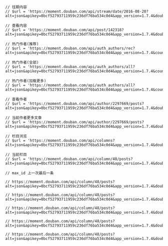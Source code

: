 	// 往期内容
	// $url = 'https://moment.douban.com/api/stream/date/2016-08-20?alt=json&apikey=0bcf52793711959c236df76ba534c0d4&app_version=1.7.4&douban_udid=d623045db9fcb0d5243174c1bf1a675f887047c0&format=full&udid=9a34d8b038ff38971050199b0c5ee9c60c6d1ca3&version=6';

	// 查看内容
	// $url = 'https://moment.douban.com/api/post/142318?alt=json&apikey=0bcf52793711959c236df76ba534c0d4&app_version=1.7.4&douban_udid=d623045db9fcb0d5243174c1bf1a675f887047c0&format=normal&udid=9a34d8b038ff38971050199b0c5ee9c60c6d1ca3&version=6';

	// 热门作者(推荐)
	// $url = 'https://moment.douban.com/api/auth_authors/rec?alt=json&apikey=0bcf52793711959c236df76ba534c0d4&app_version=1.7.4&count=20&douban_udid=d623045db9fcb0d5243174c1bf1a675f887047c0&start=0&udid=9a34d8b038ff38971050199b0c5ee9c60c6d1ca3&version=6';

	// 热门作者(全部)
	// $url = 'https://moment.douban.com/api/auth_authors/all?alt=json&apikey=0bcf52793711959c236df76ba534c0d4&app_version=1.7.4&count=20&douban_udid=d623045db9fcb0d5243174c1bf1a675f887047c0&start=0&udid=9a34d8b038ff38971050199b0c5ee9c60c6d1ca3&version=6';

	// 热门作者(加载更多)
	// $url = 'https://moment.douban.com/api/auth_authors/all?alt=json&apikey=0bcf52793711959c236df76ba534c0d4&app_version=1.7.4&count=20&douban_udid=d623045db9fcb0d5243174c1bf1a675f887047c0&start=20&udid=9a34d8b038ff38971050199b0c5ee9c60c6d1ca3&version=6';

	// 查看作者
	// $url = 'https://moment.douban.com/api/author/2297669/posts?alt=json&apikey=0bcf52793711959c236df76ba534c0d4&app_version=1.7.4&douban_udid=d623045db9fcb0d5243174c1bf1a675f887047c0&format=full&udid=9a34d8b038ff38971050199b0c5ee9c60c6d1ca3&version=6';

	// 当前作者更多文章
	// $url = 'https://moment.douban.com/api/author/2297669/posts?alt=json&apikey=0bcf52793711959c236df76ba534c0d4&app_version=1.7.4&douban_udid=d623045db9fcb0d5243174c1bf1a675f887047c0&format=full&max_id=108329&udid=9a34d8b038ff38971050199b0c5ee9c60c6d1ca3&version=6';

	// 栏目浏览
	// $url = 'https://moment.douban.com/api/columns?alt=json&apikey=0bcf52793711959c236df76ba534c0d4&app_version=1.7.4&douban_udid=d623045db9fcb0d5243174c1bf1a675f887047c0&udid=9a34d8b038ff38971050199b0c5ee9c60c6d1ca3&version=6';

	// 当前栏目
	// $url = 'https://moment.douban.com/api/column/48/posts?alt=json&apikey=0bcf52793711959c236df76ba534c0d4&app_version=1.7.4&douban_udid=d623045db9fcb0d5243174c1bf1a675f887047c0&udid=9a34d8b038ff38971050199b0c5ee9c60c6d1ca3&version=6';

	// max_id 上一次最后一条

	// https://moment.douban.com/api/column/48/posts?alt=json&apikey=0bcf52793711959c236df76ba534c0d4&app_version=1.7.4&douban_udid=d623045db9fcb0d5243174c1bf1a675f887047c0&max_id=144114&udid=9a34d8b038ff38971050199b0c5ee9c60c6d1ca3&version=6

	// https://moment.douban.com/api/column/48/posts?alt=json&apikey=0bcf52793711959c236df76ba534c0d4&app_version=1.7.4&douban_udid=d623045db9fcb0d5243174c1bf1a675f887047c0&max_id=144308&udid=9a34d8b038ff38971050199b0c5ee9c60c6d1ca3&version=6

	// https://moment.douban.com/api/column/48/posts?alt=json&apikey=0bcf52793711959c236df76ba534c0d4&app_version=1.7.4&douban_udid=d623045db9fcb0d5243174c1bf1a675f887047c0&max_id=143763&udid=9a34d8b038ff38971050199b0c5ee9c60c6d1ca3&version=6

	// https://moment.douban.com/api/column/48/posts?alt=json&apikey=0bcf52793711959c236df76ba534c0d4&app_version=1.7.4&douban_udid=d623045db9fcb0d5243174c1bf1a675f887047c0&max_id=142961&udid=9a34d8b038ff38971050199b0c5ee9c60c6d1ca3&version=6

	// https://moment.douban.com/api/column/48/posts?alt=json&apikey=0bcf52793711959c236df76ba534c0d4&app_version=1.7.4&douban_udid=d623045db9fcb0d5243174c1bf1a675f887047c0&max_id=142703&udid=9a34d8b038ff38971050199b0c5ee9c60c6d1ca3&version=6
